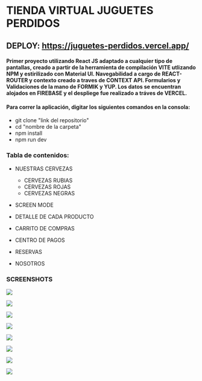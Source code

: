 # TIENDA VIRTUAL JUGUETES PERDIDOS

## DEPLOY: https://juguetes-perdidos.vercel.app/

#### Primer proyecto utilizando **React JS** adaptado a cualquier tipo de pantallas, creado a partir de la herramienta de compilación **VITE** utlizando **NPM** y estirilizado con **Material UI**. Navegabilidad a cargo de **REACT-ROUTER** y contexto creado a traves de **CONTEXT API**. Formularios y Validaciones de la mano de **FORMIK** y **YUP**. Los datos se encuentran alojados en **FIREBASE** y el despliege fue realizado a tráves de **VERCEL**.

#### Para correr la aplicación, digitar los siguientes comandos en la consola:

- git clone "link del repositorio"
- cd "nombre de la carpeta"
- npm install
- npm run dev

### Tabla de contenidos:

- NUESTRAS CERVEZAS
  - CERVEZAS RUBIAS
  - CERVEZAS ROJAS
  - CERVEZAS NEGRAS

- SCREEN MODE

- DETALLE DE CADA PRODUCTO

- CARRITO DE COMPRAS

- CENTRO DE PAGOS

- RESERVAS

- NOSOTROS

### SCREENSHOTS

![](https://i.imgur.com/2aTuIWx.jpg)

![](https://i.imgur.com/hbejFcw.png)

![](https://i.imgur.com/gJrhMWg.png)

![](https://i.imgur.com/ggGfbcD.png)

![](https://i.imgur.com/LcmMIZL.png)

![](https://i.imgur.com/6aS5zqd.png)

![](https://i.imgur.com/9wDevcl.png)

![](https://i.imgur.com/0k11v2b.png)
